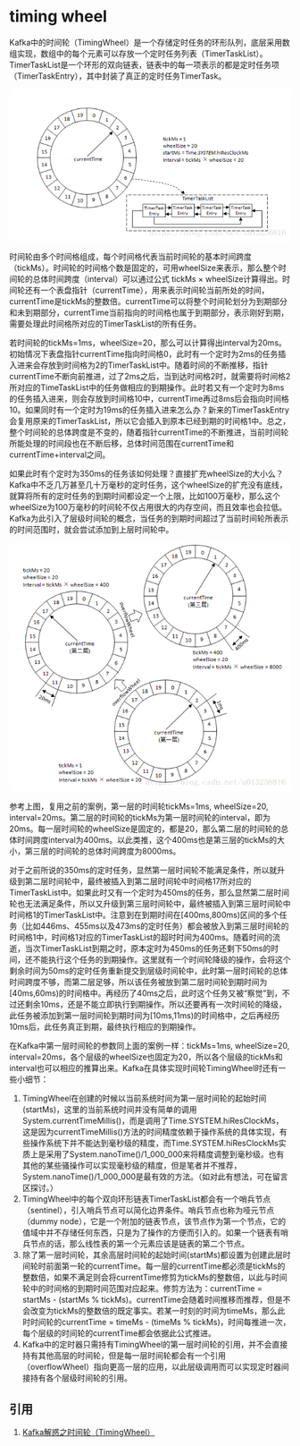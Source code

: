 # timing wheel

Kafka中的时间轮（TimingWheel）是一个存储定时任务的环形队列，底层采用数组实现，数组中的每个元素可以存放一个定时任务列表（TimerTaskList）。TimerTaskList是一个环形的双向链表，链表中的每一项表示的都是定时任务项（TimerTaskEntry），其中封装了真正的定时任务TimerTask。

![](images/timing_wheel/1.png)

时间轮由多个时间格组成，每个时间格代表当前时间轮的基本时间跨度（tickMs）。时间轮的时间格个数是固定的，可用wheelSize来表示，那么整个时间轮的总体时间跨度（interval）可以通过公式 tickMs × wheelSize计算得出。时间轮还有一个表盘指针（currentTime），用来表示时间轮当前所处的时间，currentTime是tickMs的整数倍。currentTime可以将整个时间轮划分为到期部分和未到期部分，currentTime当前指向的时间格也属于到期部分，表示刚好到期，需要处理此时间格所对应的TimerTaskList的所有任务。

若时间轮的tickMs=1ms，wheelSize=20，那么可以计算得出interval为20ms。初始情况下表盘指针currentTime指向时间格0，此时有一个定时为2ms的任务插入进来会存放到时间格为2的TimerTaskList中。随着时间的不断推移，指针currentTime不断向前推进，过了2ms之后，当到达时间格2时，就需要将时间格2所对应的TimeTaskList中的任务做相应的到期操作。此时若又有一个定时为8ms的任务插入进来，则会存放到时间格10中，currentTime再过8ms后会指向时间格10。如果同时有一个定时为19ms的任务插入进来怎么办？新来的TimerTaskEntry会复用原来的TimerTaskList，所以它会插入到原本已经到期的时间格1中。总之，整个时间轮的总体跨度是不变的，随着指针currentTime的不断推进，当前时间轮所能处理的时间段也在不断后移，总体时间范围在currentTime和currentTime+interval之间。

如果此时有个定时为350ms的任务该如何处理？直接扩充wheelSize的大小么？Kafka中不乏几万甚至几十万毫秒的定时任务，这个wheelSize的扩充没有底线，就算将所有的定时任务的到期时间都设定一个上限，比如100万毫秒，那么这个wheelSize为100万毫秒的时间轮不仅占用很大的内存空间，而且效率也会拉低。Kafka为此引入了层级时间轮的概念，当任务的到期时间超过了当前时间轮所表示的时间范围时，就会尝试添加到上层时间轮中。

![](images/timing_wheel/2.png)

参考上图，复用之前的案例，第一层的时间轮tickMs=1ms, wheelSize=20, interval=20ms。第二层的时间轮的tickMs为第一层时间轮的interval，即为20ms。每一层时间轮的wheelSize是固定的，都是20，那么第二层的时间轮的总体时间跨度interval为400ms。以此类推，这个400ms也是第三层的tickMs的大小，第三层的时间轮的总体时间跨度为8000ms。

对于之前所说的350ms的定时任务，显然第一层时间轮不能满足条件，所以就升级到第二层时间轮中，最终被插入到第二层时间轮中时间格17所对应的TimerTaskList中。如果此时又有一个定时为450ms的任务，那么显然第二层时间轮也无法满足条件，所以又升级到第三层时间轮中，最终被插入到第三层时间轮中时间格1的TimerTaskList中。注意到在到期时间在[400ms,800ms)区间的多个任务（比如446ms、455ms以及473ms的定时任务）都会被放入到第三层时间轮的时间格1中，时间格1对应的TimerTaskList的超时时间为400ms。随着时间的流逝，当次TimerTaskList到期之时，原本定时为450ms的任务还剩下50ms的时间，还不能执行这个任务的到期操作。这里就有一个时间轮降级的操作，会将这个剩余时间为50ms的定时任务重新提交到层级时间轮中，此时第一层时间轮的总体时间跨度不够，而第二层足够，所以该任务被放到第二层时间轮到期时间为[40ms,60ms)的时间格中。再经历了40ms之后，此时这个任务又被“察觉”到，不过还剩余10ms，还是不能立即执行到期操作。所以还要再有一次时间轮的降级，此任务被添加到第一层时间轮到期时间为[10ms,11ms)的时间格中，之后再经历10ms后，此任务真正到期，最终执行相应的到期操作。

在Kafka中第一层时间轮的参数同上面的案例一样：tickMs=1ms, wheelSize=20, interval=20ms，各个层级的wheelSize也固定为20，所以各个层级的tickMs和interval也可以相应的推算出来。Kafka在具体实现时间轮TimingWheel时还有一些小细节：

1. TimingWheel在创建的时候以当前系统时间为第一层时间轮的起始时间(startMs)，这里的当前系统时间并没有简单的调用System.currentTimeMillis()，而是调用了Time.SYSTEM.hiResClockMs，这是因为currentTimeMillis()方法的时间精度依赖于操作系统的具体实现，有些操作系统下并不能达到毫秒级的精度，而Time.SYSTEM.hiResClockMs实质上是采用了System.nanoTime()/1_000_000来将精度调整到毫秒级。也有其他的某些骚操作可以实现毫秒级的精度，但是笔者并不推荐，System.nanoTime()/1_000_000是最有效的方法。（如对此有想法，可在留言区探讨。）
1. TimingWheel中的每个双向环形链表TimerTaskList都会有一个哨兵节点（sentinel），引入哨兵节点可以简化边界条件。哨兵节点也称为哑元节点（dummy node），它是一个附加的链表节点，该节点作为第一个节点，它的值域中并不存储任何东西，只是为了操作的方便而引入的。如果一个链表有哨兵节点的话，那么线性表的第一个元素应该是链表的第二个节点。
1. 除了第一层时间轮，其余高层时间轮的起始时间(startMs)都设置为创建此层时间轮时前面第一轮的currentTime。每一层的currentTime都必须是tickMs的整数倍，如果不满足则会将currentTime修剪为tickMs的整数倍，以此与时间轮中的时间格的到期时间范围对应起来。修剪方法为：currentTime = startMs - (startMs % tickMs)。currentTime会随着时间推移而推荐，但是不会改变为tickMs的整数倍的既定事实。若某一时刻的时间为timeMs，那么此时时间轮的currentTime = timeMs - (timeMs % tickMs)，时间每推进一次，每个层级的时间轮的currentTime都会依据此公式推进。
1. Kafka中的定时器只需持有TimingWheel的第一层时间轮的引用，并不会直接持有其他高层的时间轮，但是每一层时间轮都会有一个引用（overflowWheel）指向更高一层的应用，以此层级调用而可以实现定时器间接持有各个层级时间轮的引用。

## 引用

1. [Kafka解惑之时间轮（TimingWheel）](https://blog.csdn.net/u013256816/article/details/80697456)